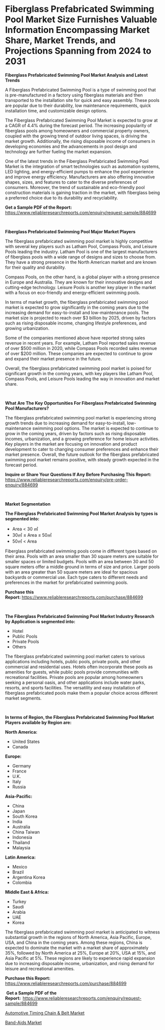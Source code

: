 <p><h1>Fiberglass Prefabricated Swimming Pool Market Size Furnishes Valuable Information Encompassing Market Share, Market Trends, and Projections Spanning from 2024 to 2031</h1></p><p><strong>Fiberglass Prefabricated Swimming Pool Market Analysis and Latest Trends</strong></p>
<p><p>A Fiberglass Prefabricated Swimming Pool is a type of swimming pool that is pre-manufactured in a factory using fiberglass materials and then transported to the installation site for quick and easy assembly. These pools are popular due to their durability, low maintenance requirements, quick installation time, and customizable design options.</p><p>The Fiberglass Prefabricated Swimming Pool Market is expected to grow at a CAGR of 4.4% during the forecast period. The increasing popularity of fiberglass pools among homeowners and commercial property owners, coupled with the growing trend of outdoor living spaces, is driving the market growth. Additionally, the rising disposable income of consumers in developing economies and the advancements in pool design and technology are further fueling the market expansion.</p><p>One of the latest trends in the Fiberglass Prefabricated Swimming Pool Market is the integration of smart technologies such as automation systems, LED lighting, and energy-efficient pumps to enhance the pool experience and improve energy efficiency. Manufacturers are also offering innovative shapes, sizes, and features to cater to the diverse preferences of consumers. Moreover, the trend of sustainable and eco-friendly pool construction materials is gaining traction in the market, with fiberglass being a preferred choice due to its durability and recyclability.</p></p>
<p><strong>Get a Sample PDF of the Report:&nbsp;</strong> <a href="https://www.reliableresearchreports.com/enquiry/request-sample/884699">https://www.reliableresearchreports.com/enquiry/request-sample/884699</a></p>
<p>&nbsp;</p>
<p><strong>Fiberglass Prefabricated Swimming Pool Major Market Players</strong></p>
<p><p>The fiberglass prefabricated swimming pool market is highly competitive with several key players such as Latham Pool, Compass Pools, and Leisure Pools leading the industry. Latham Pool is one of the largest manufacturers of fiberglass pools with a wide range of designs and sizes to choose from. They have a strong presence in the North American market and are known for their quality and durability.</p><p>Compass Pools, on the other hand, is a global player with a strong presence in Europe and Australia. They are known for their innovative designs and cutting-edge technology. Leisure Pools is another key player in the market with a focus on eco-friendly and energy-efficient swimming pools.</p><p>In terms of market growth, the fiberglass prefabricated swimming pool market is expected to grow significantly in the coming years due to the increasing demand for easy-to-install and low-maintenance pools. The market size is projected to reach over $3 billion by 2025, driven by factors such as rising disposable income, changing lifestyle preferences, and growing urbanization.</p><p>Some of the companies mentioned above have reported strong sales revenue in recent years. For example, Latham Pool reported sales revenue of over $500 million in 2020, while Compass Pools recorded sales revenue of over $200 million. These companies are expected to continue to grow and expand their market presence in the future.</p><p>Overall, the fiberglass prefabricated swimming pool market is poised for significant growth in the coming years, with key players like Latham Pool, Compass Pools, and Leisure Pools leading the way in innovation and market share.</p></p>
<p>&nbsp;</p>
<p><strong>What Are The Key Opportunities For Fiberglass Prefabricated Swimming Pool Manufacturers?</strong></p>
<p><p>The fiberglass prefabricated swimming pool market is experiencing strong growth trends due to increasing demand for easy-to-install, low-maintenance swimming pool options. The market is expected to continue to grow in the coming years, driven by factors such as rising disposable incomes, urbanization, and a growing preference for home leisure activities. Key players in the market are focusing on innovation and product development to cater to changing consumer preferences and enhance their market presence. Overall, the future outlook for the fiberglass prefabricated swimming pool market remains positive, with steady growth expected in the forecast period.</p></p>
<p><strong>Inquire or Share Your Questions If Any Before Purchasing This Report:</strong> <a href="https://www.reliableresearchreports.com/enquiry/pre-order-enquiry/884699">https://www.reliableresearchreports.com/enquiry/pre-order-enquiry/884699</a></p>
<p>&nbsp;</p>
<p><strong>Market Segmentation</strong></p>
<p><strong>The Fiberglass Prefabricated Swimming Pool Market Analysis by types is segmented into:</strong></p>
<p><ul><li>Area < 30 ㎡</li><li>30㎡ ≤ Area ≤ 50㎡</li><li>50㎡ < Area</li></ul></p>
<p><p>Fiberglass prefabricated swimming pools come in different types based on their area. Pools with an area smaller than 30 square meters are suitable for smaller spaces or limited budgets. Pools with an area between 30 and 50 square meters offer a middle ground in terms of size and price. Larger pools with an area greater than 50 square meters are ideal for spacious backyards or commercial use. Each type caters to different needs and preferences in the market for prefabricated swimming pools.</p></p>
<p><strong>Purchase this Report:&nbsp;</strong><a href="https://www.reliableresearchreports.com/purchase/884699">https://www.reliableresearchreports.com/purchase/884699</a></p>
<p>&nbsp;</p>
<p><strong>The Fiberglass Prefabricated Swimming Pool Market Industry Research by Application is segmented into:</strong></p>
<p><ul><li>Hotel</li><li>Public Pools</li><li>Private Pools</li><li>Others</li></ul></p>
<p><p>The fiberglass prefabricated swimming pool market caters to various applications including hotels, public pools, private pools, and other commercial and residential uses. Hotels often incorporate these pools as amenities for guests, while public pools provide communities with recreational facilities. Private pools are popular among homeowners seeking a personal oasis, and other applications include water parks, resorts, and sports facilities. The versatility and easy installation of fiberglass prefabricated pools make them a popular choice across different market segments.</p></p>
<p>&nbsp;</p>
<p><strong>In terms of Region, the Fiberglass Prefabricated Swimming Pool Market Players available by Region are:</strong></p>
<p>
    <p> <strong> North America: </strong>
        <ul>
            <li>United States</li>
            <li>Canada</li>
        </ul>
        </p> 
    <p> <strong> Europe: </strong>
        <ul>
            <li>Germany</li>
            <li>France</li>
            <li>U.K.</li>
            <li>Italy</li>
            <li>Russia</li>
        </ul>
        </p> 
    <p> <strong> Asia-Pacific: </strong>
        <ul>
            <li>China</li>
            <li>Japan</li>
            <li>South Korea</li>
            <li>India</li>
            <li>Australia</li>
            <li>China Taiwan</li>
            <li>Indonesia</li>
            <li>Thailand</li>
            <li>Malaysia</li>
        </ul>
        </p> 
    <p> <strong> Latin America: </strong>
        <ul>
            <li>Mexico</li>
            <li>Brazil</li>
            <li>Argentina Korea</li>
            <li>Colombia</li>
        </ul>
        </p> 
    <p> <strong> Middle East & Africa: </strong>
        <ul>
            <li>Turkey</li>
            <li>Saudi</li>
            <li>Arabia</li>
            <li>UAE</li>
            <li>Korea</li>
        </ul>
    </p>
    </p>
<p><p>The fiberglass prefabricated swimming pool market is anticipated to witness substantial growth in the regions of North America, Asia Pacific, Europe, USA, and China in the coming years. Among these regions, China is expected to dominate the market with a market share of approximately 35%, followed by North America at 25%, Europe at 20%, USA at 15%, and Asia Pacific at 5%. These regions are likely to experience rapid expansion due to increasing disposable income, urbanization, and rising demand for leisure and recreational amenities.</p></p>
<p><strong>Purchase this Report: </strong><a href="https://www.reliableresearchreports.com/purchase/884699">https://www.reliableresearchreports.com/purchase/884699</a></p>
<p>&nbsp;<strong>Get a Sample PDF of the Report:&nbsp;&nbsp;</strong><a href="https://www.reliableresearchreports.com/enquiry/request-sample/884699">https://www.reliableresearchreports.com/enquiry/request-sample/884699</a></p>
<p><strong></strong></p>
<p><p><a href="https://noble-drawer-34c.notion.site/Automotive-Timing-Chain-Belt-Market-Size-Global-Industry-Overview-Market-Segmentation-and-Foreca-c30e9b6d6b3541c68fa8b9250ed57598">Automotive Timing Chain & Belt Market</a></p><p><a href="https://github.com/bobicer/Market-Research-Report-List-2/blob/main/band-aids-market.md">Band-Aids Market</a></p></p>